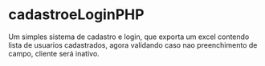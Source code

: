 # cadastroeLoginPHP
Um simples sistema de cadastro e login, que exporta um excel contendo lista de usuarios cadastrados, agora validando caso nao preenchimento de campo, cliente será inativo.
